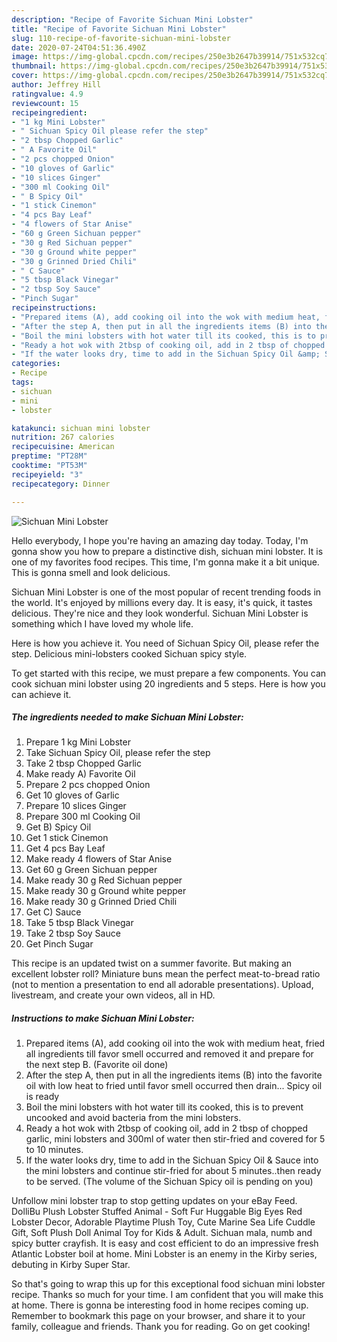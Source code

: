 ```yaml
---
description: "Recipe of Favorite Sichuan Mini Lobster"
title: "Recipe of Favorite Sichuan Mini Lobster"
slug: 110-recipe-of-favorite-sichuan-mini-lobster
date: 2020-07-24T04:51:36.490Z
image: https://img-global.cpcdn.com/recipes/250e3b2647b39914/751x532cq70/sichuan-mini-lobster-recipe-main-photo.jpg
thumbnail: https://img-global.cpcdn.com/recipes/250e3b2647b39914/751x532cq70/sichuan-mini-lobster-recipe-main-photo.jpg
cover: https://img-global.cpcdn.com/recipes/250e3b2647b39914/751x532cq70/sichuan-mini-lobster-recipe-main-photo.jpg
author: Jeffrey Hill
ratingvalue: 4.9
reviewcount: 15
recipeingredient:
- "1 kg Mini Lobster"
- " Sichuan Spicy Oil please refer the step"
- "2 tbsp Chopped Garlic"
- " A Favorite Oil"
- "2 pcs chopped Onion"
- "10 gloves of Garlic"
- "10 slices Ginger"
- "300 ml Cooking Oil"
- " B Spicy Oil"
- "1 stick Cinemon"
- "4 pcs Bay Leaf"
- "4 flowers of Star Anise"
- "60 g Green Sichuan pepper"
- "30 g Red Sichuan pepper"
- "30 g Ground white pepper"
- "30 g Grinned Dried Chili"
- " C Sauce"
- "5 tbsp Black Vinegar"
- "2 tbsp Soy Sauce"
- "Pinch Sugar"
recipeinstructions:
- "Prepared items (A), add cooking oil into the wok with medium heat, fried all ingredients till favor smell occurred and removed it and prepare for the next step B. (Favorite oil done)"
- "After the step A, then put in all the ingredients items (B) into the favorite oil with low heat to fried until favor smell occurred then drain... Spicy oil is ready"
- "Boil the mini lobsters with hot water till its cooked, this is to prevent uncooked and avoid bacteria from the mini lobsters."
- "Ready a hot wok with 2tbsp of cooking oil, add in 2 tbsp of chopped garlic, mini lobsters and 300ml of water then stir-fried and covered for 5 to 10 minutes."
- "If the water looks dry, time to add in the Sichuan Spicy Oil &amp; Sauce into the mini lobsters and continue stir-fried for about 5 minutes..then ready to be served. (The volume of the Sichuan Spicy oil is pending on you)"
categories:
- Recipe
tags:
- sichuan
- mini
- lobster

katakunci: sichuan mini lobster 
nutrition: 267 calories
recipecuisine: American
preptime: "PT28M"
cooktime: "PT53M"
recipeyield: "3"
recipecategory: Dinner

---
```



![Sichuan Mini Lobster](https://img-global.cpcdn.com/recipes/250e3b2647b39914/751x532cq70/sichuan-mini-lobster-recipe-main-photo.jpg)

Hello everybody, I hope you're having an amazing day today. Today, I'm gonna show you how to prepare a distinctive dish, sichuan mini lobster. It is one of my favorites food recipes. This time, I'm gonna make it a bit unique. This is gonna smell and look delicious.

Sichuan Mini Lobster is one of the most popular of recent trending foods in the world. It's enjoyed by millions every day. It is easy, it's quick, it tastes delicious. They're nice and they look wonderful. Sichuan Mini Lobster is something which I have loved my whole life.

Here is how you achieve it. You need of Sichuan Spicy Oil, please refer the step. Delicious mini-lobsters cooked Sichuan spicy style.


To get started with this recipe, we must prepare a few components. You can cook sichuan mini lobster using 20 ingredients and 5 steps. Here is how you can achieve it.

<!--inarticleads1-->

##### The ingredients needed to make Sichuan Mini Lobster:

1. Prepare 1 kg Mini Lobster
1. Take  Sichuan Spicy Oil, please refer the step
1. Take 2 tbsp Chopped Garlic
1. Make ready  A) Favorite Oil
1. Prepare 2 pcs chopped Onion
1. Get 10 gloves of Garlic
1. Prepare 10 slices Ginger
1. Prepare 300 ml Cooking Oil
1. Get  B) Spicy Oil
1. Get 1 stick Cinemon
1. Get 4 pcs Bay Leaf
1. Make ready 4 flowers of Star Anise
1. Get 60 g Green Sichuan pepper
1. Make ready 30 g Red Sichuan pepper
1. Make ready 30 g Ground white pepper
1. Make ready 30 g Grinned Dried Chili
1. Get  C) Sauce
1. Take 5 tbsp Black Vinegar
1. Take 2 tbsp Soy Sauce
1. Get Pinch Sugar


This recipe is an updated twist on a summer favorite. But making an excellent lobster roll? Miniature buns mean the perfect meat-to-bread ratio (not to mention a presentation to end all adorable presentations). Upload, livestream, and create your own videos, all in HD. 

<!--inarticleads2-->

##### Instructions to make Sichuan Mini Lobster:

1. Prepared items (A), add cooking oil into the wok with medium heat, fried all ingredients till favor smell occurred and removed it and prepare for the next step B. (Favorite oil done)
1. After the step A, then put in all the ingredients items (B) into the favorite oil with low heat to fried until favor smell occurred then drain... Spicy oil is ready
1. Boil the mini lobsters with hot water till its cooked, this is to prevent uncooked and avoid bacteria from the mini lobsters.
1. Ready a hot wok with 2tbsp of cooking oil, add in 2 tbsp of chopped garlic, mini lobsters and 300ml of water then stir-fried and covered for 5 to 10 minutes.
1. If the water looks dry, time to add in the Sichuan Spicy Oil &amp; Sauce into the mini lobsters and continue stir-fried for about 5 minutes..then ready to be served. (The volume of the Sichuan Spicy oil is pending on you)


Unfollow mini lobster trap to stop getting updates on your eBay Feed. DolliBu Plush Lobster Stuffed Animal - Soft Fur Huggable Big Eyes Red Lobster Decor, Adorable Playtime Plush Toy, Cute Marine Sea Life Cuddle Gift, Soft Plush Doll Animal Toy for Kids &amp; Adult. Sichuan mala, numb and spicy butter crayfish. It is easy and cost efficient to do an impressive fresh Atlantic Lobster boil at home. Mini Lobster is an enemy in the Kirby series, debuting in Kirby Super Star. 

So that's going to wrap this up for this exceptional food sichuan mini lobster recipe. Thanks so much for your time. I am confident that you will make this at home. There is gonna be interesting food in home recipes coming up. Remember to bookmark this page on your browser, and share it to your family, colleague and friends. Thank you for reading. Go on get cooking!
